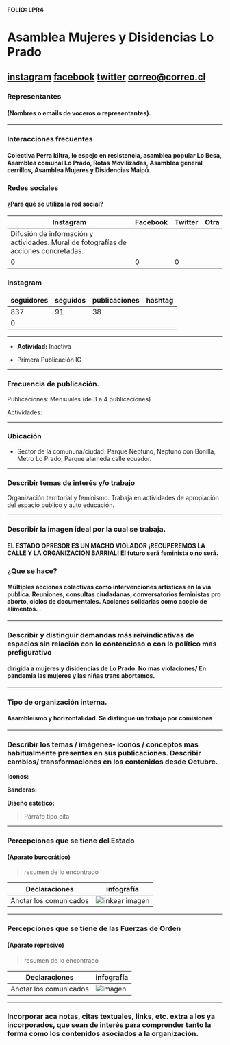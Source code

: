 #### FOLIO: LPR4

# Asamblea Mujeres y Disidencias Lo Prado


[instagram](https://www.instagram.com/asambleamujeres.lp2/
)
[facebook]()
[twitter]()
<correo@correo.cl>
---

### Representantes
#### (Nombres o emails de voceros o representantes).

---
### Interacciones frecuentes
#### Colectiva Perra kiltra, lo espejo en resistencia, asamblea popular Lo Besa, Asamblea comunal Lo Prado, Rotas Movilizadas, Asamblea general cerrillos, Asamblea Mujeres y Disidencias Maipú.


### Redes sociales
#### ¿Para qué se utiliza la red social?
| Instagram | Facebook | Twitter | Otra 
|---|---|---|---|
|Difusión de información y actividades. Mural de fotografías de acciones concretadas.
|0|0| 0|

### **Instagram**
| seguidores | seguidos | publicaciones | hashtag 
|---|---|---|---|
|837|	91|	38|
| 0

---

* **Actividad:**  Inactiva


* Primera Publicación IG

---
### Frecuencia de publicación.

Publicaciones: Mensuales (de 3 a 4 publicaciones)


Actividades:

---
### Ubicación
* Sector de la comununa/ciudad: Parque Neptuno, Neptuno con Bonilla, Metro Lo Prado, Parque alameda calle ecuador.


---
### Describir temas de interés y/o trabajo
Organización territorial y feminismo. Trabaja en actividades de apropiación del espacio publico y auto educación.

---
### Describir la imagen ideal por la cual se trabaja.
#### EL ESTADO OPRESOR ES UN MACHO VIOLADOR ¡RECUPEREMOS LA CALLE Y LA ORGANIZACION BARRIAL! El futuro será feminista o no será.

### ¿Que se hace?
#### Múltiples acciones colectivas como intervenciones artísticas en la vía publica. Reuniones, consultas ciudadanas, conversatorios feministas pro aborto, ciclos de documentales. Acciones solidarias como acopio de alimentos. .


---
### Describir y distinguir demandas más reivindicativas de espacios sin relación con lo contencioso o con lo político mas prefigurativo
#### dirigida a mujeres y disidencias de Lo Prado. No mas violaciones/ En pandemia las mujeres y las niñas trans abortamos.


---
### Tipo de organización interna.
#### Asambleísmo y horizontalidad. Se distingue un trabajo por comisiones


---
### Describir los temas / imágenes- iconos / conceptos mas habitualmente presentes en sus publicaciones. Describir cambios/ transformaciones en los contenidos desde Octubre.

**Iconos:**

**Banderas:**

**Diseño estético:**

> Párrafo tipo cita 

---
### Percepciones que se tiene del Estado
#### (Aparato burocrático)
> resumen de lo encontrado

| Declaraciones | infografía | 
|---|---|
|Anotar los comunicados | ![linkear imagen]() |

---
### Percepciones que se tiene de las Fuerzas de Orden
#### (Aparato represivo)
> resumen de lo encontrado

| Declaraciones | infografía | 
|---|---|
|Anotar los comunicados | ![imagen]() |


---
### Incorporar aca notas, citas textuales, links, etc. extra a los ya incorporados, que sean de interés para comprender tanto la forma como los contenidos asociados a la organización.
